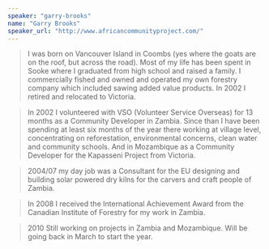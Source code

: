```yaml
---
speaker: "garry-brooks"
name: "Garry Brooks"
speaker_url: "http://www.africancommunityproject.com/"
---
```


> I was born on Vancouver Island in Coombs (yes where the goats are on the roof,
but across the road). Most of my life has been spent in Sooke where I
graduated from high school and raised a family. I commercially fished and
owned and operated my own forestry company which included sawing added value
products. In 2002 I retired and relocated to Victoria.  

> In 2002 I volunteered with VSO (Volunteer Service Overseas) for 13 months as a
Community Developer in Zambia. Since than I have been spending at least six
months of the year there working at village level, concentrating on
reforestation, environmental concerns, clean water and community schools. And
in Mozambique as a Community Developer for the Kapasseni Project from
Victoria.  

> 2004/07 my day job was a Consultant for the EU designing and building solar
powered dry kilns for the carvers and craft people of Zambia.  

> In 2008 I received the International Achievement Award from the Canadian
Institute of Forestry for my work in Zambia.  

> 2010 Still working on projects in Zambia and Mozambique. Will be going back in
March to start the year.
